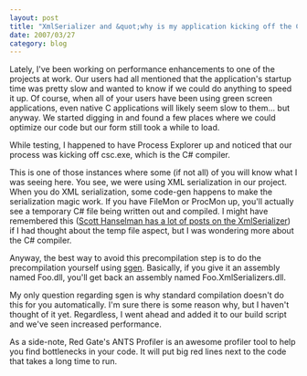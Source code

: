 ```yaml
---
layout: post
title: "XmlSerializer and &quot;why is my application kicking off the C# compiler?&quot;"
date: 2007/03/27
category: blog
---
```


Lately, I've been working on performance enhancements to one of the projects at work. Our users had all mentioned that the application's startup time was pretty slow and wanted to know if we could do anything to speed it up. Of course, when all of your users have been using green screen applications, even native C applications will likely seem slow to them... but anyway. We started digging in and found a few places where we could optimize our code but our form still took a while to load.

While testing, I happened to have Process Explorer up and noticed that our process was kicking off csc.exe, which is the C# compiler. 

This is one of those instances where some (if not all) of you will know what I was seeing here. You see, we were using XML serialization in our project. When you do XML serialization, some code-gen happens to make the serialization magic work. If you have FileMon or ProcMon up, you'll actually see a temporary C# file being written out and compiled. I might have remembered this ([Scott Hanselman has a lot of posts on the XmlSerializer](http://www.google.com/search?q=site%3Awww.hanselman.com+xmlserializer)) if I had thought about the temp file aspect, but I was wondering more about the C# compiler. 

Anyway, the best way to avoid this precompilation step is to do the precompilation yourself using [sgen](http://msdn2.microsoft.com/en-us/library/bk3w6240\(vs.80\).aspx). Basically, if you give it an assembly named Foo.dll, you'll get back an assembly named Foo.XmlSerializers.dll. 

My only question regarding sgen is why standard compilation doesn't do this for you automatically. I'm sure there is some reason why, but I haven't thought of it yet. Regardless, I went ahead and added it to our build script and we've seen increased performance. 

As a side-note, Red Gate's ANTS Profiler is an awesome profiler tool to help you find bottlenecks in your code. It will put big red lines next to the code that takes a long time to run.

